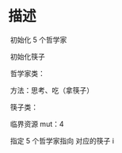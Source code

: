 # 描述

​	初始化 5 个哲学家

​	初始化筷子



​	哲学家类：

​		方法：思考、吃（拿筷子）

​	筷子类：

​		临界资源 mut：4



​	指定 5 个哲学家指向 对应的筷子 i

